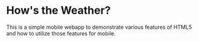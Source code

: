 How's the Weather?
===

This is a simple mobile webapp to demonstrate various features of HTML5 and how to utilize those features for mobile.